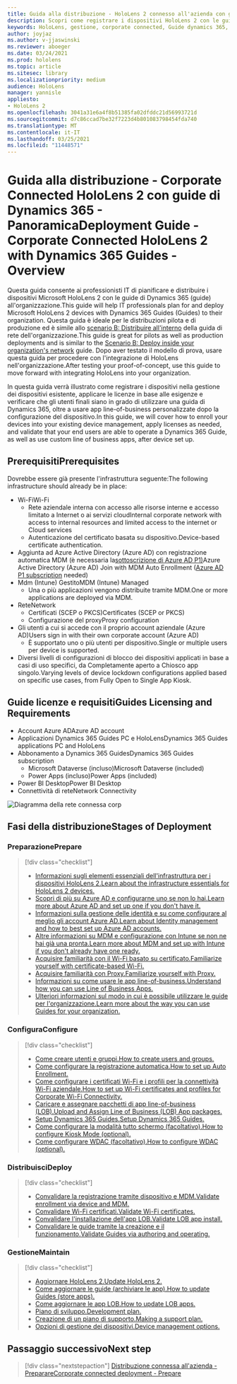 ```yaml
---
title: Guida alla distribuzione - HoloLens 2 connesso all'azienda con guide di Dynamics 365 - Panoramica
description: Scopri come registrare i dispositivi HoloLens 2 con le guide di Dynamics 365 su una rete connessa aziendale.
keywords: HoloLens, gestione, corporate connected, Guide dynamics 365, AAD, Azure AD, MDM, Gestione dispositivi mobili
author: joyjaz
ms.author: v-jjaswinski
ms.reviewer: aboeger
ms.date: 03/24/2021
ms.prod: hololens
ms.topic: article
ms.sitesec: library
ms.localizationpriority: medium
audience: HoloLens
manager: yannisle
appliesto:
- HoloLens 2
ms.openlocfilehash: 3041a31e6a4f8b51385fa02dfddc21d56993721d
ms.sourcegitcommit: d7c86ccad7be32f7223d4b801083798454fda740
ms.translationtype: MT
ms.contentlocale: it-IT
ms.lasthandoff: 03/25/2021
ms.locfileid: "11448571"
---
```

# <a name="deployment-guide---corporate-connected-hololens-2-with-dynamics-365-guides---overview"></a><span data-ttu-id="44e51-104">Guida alla distribuzione - Corporate Connected HoloLens 2 con guide di Dynamics 365 - Panoramica</span><span class="sxs-lookup"><span data-stu-id="44e51-104">Deployment Guide - Corporate Connected HoloLens 2 with Dynamics 365 Guides - Overview</span></span>

<span data-ttu-id="44e51-105">Questa guida consente ai professionisti IT di pianificare e distribuire i dispositivi Microsoft HoloLens 2 con le guide di Dynamics 365 (guide) all'organizzazione.</span><span class="sxs-lookup"><span data-stu-id="44e51-105">This guide will help IT professionals plan for and deploy Microsoft HoloLens 2 devices with Dynamics 365 Guides (Guides) to their organization.</span></span> <span data-ttu-id="44e51-106">Questa guida è ideale per le distribuzioni pilota e di produzione ed è simile allo [scenario B: Distribuire all'interno](https://docs.microsoft.com/hololens/common-scenarios#scenario-b-deploy-inside-your-organizations-network) della guida di rete dell'organizzazione.</span><span class="sxs-lookup"><span data-stu-id="44e51-106">This guide is great for pilots as well as production deployments and is similar to the [Scenario B: Deploy inside your organization's network](https://docs.microsoft.com/hololens/common-scenarios#scenario-b-deploy-inside-your-organizations-network) guide.</span></span> <span data-ttu-id="44e51-107">Dopo aver testato il modello di prova, usare questa guida per procedere con l'integrazione di HoloLens nell'organizzazione.</span><span class="sxs-lookup"><span data-stu-id="44e51-107">After testing your proof-of-concept, use this guide to move forward with integrating HoloLens into your organization.</span></span>

<span data-ttu-id="44e51-108">In questa guida verrà illustrato come registrare i dispositivi nella gestione dei dispositivi esistente, applicare le licenze in base alle esigenze e verificare che gli utenti finali siano in grado di utilizzare una guida di Dynamics 365, oltre a usare app line-of-business personalizzate dopo la configurazione del dispositivo.</span><span class="sxs-lookup"><span data-stu-id="44e51-108">In this guide, we will cover how to enroll your devices into your existing device management, apply licenses as needed, and validate that your end users are able to operate a Dynamics 365 Guide, as well as use custom line of business apps, after device set up.</span></span> 

## <a name="prerequisites"></a><span data-ttu-id="44e51-109">Prerequisiti</span><span class="sxs-lookup"><span data-stu-id="44e51-109">Prerequisites</span></span>

<span data-ttu-id="44e51-110">Dovrebbe essere già presente l'infrastruttura seguente:</span><span class="sxs-lookup"><span data-stu-id="44e51-110">The following infrastructure should already be in place:</span></span>
- <span data-ttu-id="44e51-111">Wi-Fi</span><span class="sxs-lookup"><span data-stu-id="44e51-111">Wi-Fi</span></span>
    - <span data-ttu-id="44e51-112">Rete aziendale interna con accesso alle risorse interne e accesso limitato a Internet o ai servizi cloud</span><span class="sxs-lookup"><span data-stu-id="44e51-112">Internal corporate network with access to internal resources and limited access to the internet or Cloud services</span></span>
    - <span data-ttu-id="44e51-113">Autenticazione del certificato basata su dispositivo.</span><span class="sxs-lookup"><span data-stu-id="44e51-113">Device-based certificate authentication.</span></span>
- <span data-ttu-id="44e51-114">Aggiunta ad Azure Active Directory (Azure AD) con registrazione automatica MDM (è necessaria la[sottoscrizione di Azure AD P1)](https://docs.microsoft.com/azure/active-directory/fundamentals/active-directory-whatis)</span><span class="sxs-lookup"><span data-stu-id="44e51-114">Azure Active Directory (Azure AD) Join with MDM Auto Enrollment ([Azure AD P1 subscription](https://docs.microsoft.com/azure/active-directory/fundamentals/active-directory-whatis) needed)</span></span>
- <span data-ttu-id="44e51-115">Mdm (Intune) Gestito</span><span class="sxs-lookup"><span data-stu-id="44e51-115">MDM (Intune) Managed</span></span>
    - <span data-ttu-id="44e51-116">Una o più applicazioni vengono distribuite tramite MDM.</span><span class="sxs-lookup"><span data-stu-id="44e51-116">One or more applications are deployed via MDM.</span></span>
- <span data-ttu-id="44e51-117">Rete</span><span class="sxs-lookup"><span data-stu-id="44e51-117">Network</span></span> 
    - <span data-ttu-id="44e51-118">Certificati (SCEP o PKCS)</span><span class="sxs-lookup"><span data-stu-id="44e51-118">Certificates (SCEP or PKCS)</span></span>
    - <span data-ttu-id="44e51-119">Configurazione del proxy</span><span class="sxs-lookup"><span data-stu-id="44e51-119">Proxy configuration</span></span>
- <span data-ttu-id="44e51-120">Gli utenti a cui si accede con il proprio account aziendale (Azure AD)</span><span class="sxs-lookup"><span data-stu-id="44e51-120">Users sign in with their own corporate account (Azure AD)</span></span>
    - <span data-ttu-id="44e51-121">È supportato uno o più utenti per dispositivo.</span><span class="sxs-lookup"><span data-stu-id="44e51-121">Single or multiple users per device is supported.</span></span>
- <span data-ttu-id="44e51-122">Diversi livelli di configurazioni di blocco dei dispositivi applicati in base a casi di uso specifici, da Completamente aperto a Chiosco app singolo.</span><span class="sxs-lookup"><span data-stu-id="44e51-122">Varying levels of device lockdown configurations applied based on specific use cases, from Fully Open to Single App Kiosk.</span></span>

## [<a name="guides-licensing-and-requirements"></a><span data-ttu-id="44e51-123">Guide licenze e requisiti</span><span class="sxs-lookup"><span data-stu-id="44e51-123">Guides Licensing and Requirements</span></span>](https://docs.microsoft.com/dynamics365/mixed-reality/guides/requirements#licensing-and-product-requirements)
- <span data-ttu-id="44e51-124">Account Azure AD</span><span class="sxs-lookup"><span data-stu-id="44e51-124">Azure AD account</span></span>
- <span data-ttu-id="44e51-125">Applicazioni Dynamics 365 Guides PC e HoloLens</span><span class="sxs-lookup"><span data-stu-id="44e51-125">Dynamics 365 Guides applications PC and HoloLens</span></span>
- <span data-ttu-id="44e51-126">Abbonamento a Dynamics 365 Guides</span><span class="sxs-lookup"><span data-stu-id="44e51-126">Dynamics 365 Guides subscription</span></span>
    - <span data-ttu-id="44e51-127">Microsoft Dataverse (incluso)</span><span class="sxs-lookup"><span data-stu-id="44e51-127">Microsoft Dataverse (included)</span></span>
    - <span data-ttu-id="44e51-128">Power Apps (incluso)</span><span class="sxs-lookup"><span data-stu-id="44e51-128">Power Apps (included)</span></span>
- <span data-ttu-id="44e51-129">Power BI Desktop</span><span class="sxs-lookup"><span data-stu-id="44e51-129">Power BI Desktop</span></span>
- <span data-ttu-id="44e51-130">Connettività di rete</span><span class="sxs-lookup"><span data-stu-id="44e51-130">Network Connectivity</span></span>

![Diagramma della rete connessa corp](./images/corpconnected-diagHL2-guides.png)

## <a name="stages-of-deployment"></a><span data-ttu-id="44e51-132">Fasi della distribuzione</span><span class="sxs-lookup"><span data-stu-id="44e51-132">Stages of Deployment</span></span>
### <a name="prepare"></a><span data-ttu-id="44e51-133">Preparazione</span><span class="sxs-lookup"><span data-stu-id="44e51-133">Prepare</span></span>
> [!div class="checklist"]
>- [<span data-ttu-id="44e51-134">Informazioni sugli elementi essenziali dell'infrastruttura per i dispositivi HoloLens 2.</span><span class="sxs-lookup"><span data-stu-id="44e51-134">Learn about the infrastructure essentials for HoloLens 2 devices.</span></span>](hololens2-corp-connected-prepare.md#infrastructure-essentials)
>- [<span data-ttu-id="44e51-135">Scopri di più su Azure AD e configurarne uno se non lo hai.</span><span class="sxs-lookup"><span data-stu-id="44e51-135">Learn more about Azure AD and set up one if you don't have it.</span></span>](hololens2-corp-connected-prepare.md#azure-active-directory)
>- [<span data-ttu-id="44e51-136">Informazioni sulla gestione delle identità e su come configurare al meglio gli account Azure AD.</span><span class="sxs-lookup"><span data-stu-id="44e51-136">Learn about Identity management and how to best set up Azure AD accounts.</span></span>](hololens2-corp-connected-prepare.md#identity-management)
>- [<span data-ttu-id="44e51-137">Altre informazioni su MDM e configurazione con Intune se non ne hai già una pronta.</span><span class="sxs-lookup"><span data-stu-id="44e51-137">Learn more about MDM and set up with Intune if you don't already have one ready.</span></span>](hololens2-corp-connected-prepare.md#mobile-device-management)
>- [<span data-ttu-id="44e51-138">Acquisire familiarità con il Wi-Fi basato su certificato.</span><span class="sxs-lookup"><span data-stu-id="44e51-138">Familiarize yourself with certificate-based Wi-Fi.</span></span>](hololens2-corp-connected-prepare.md#certificates)
>- [<span data-ttu-id="44e51-139">Acquisire familiarità con Proxy.</span><span class="sxs-lookup"><span data-stu-id="44e51-139">Familiarize yourself with Proxy.</span></span>](hololens2-corp-connected-prepare.md#proxy)
>- [<span data-ttu-id="44e51-140">Informazioni su come usare le app line-of-business.</span><span class="sxs-lookup"><span data-stu-id="44e51-140">Understand how you can use Line of Business Apps.</span></span>](hololens2-corp-connected-prepare.md#line-of-business-apps)
>- [<span data-ttu-id="44e51-141">Ulteriori informazioni sul modo in cui è possibile utilizzare le guide per l'organizzazione.</span><span class="sxs-lookup"><span data-stu-id="44e51-141">Learn more about the way you can use Guides for your organization.</span></span>](hololens2-corp-connected-prepare.md#guides-playbook)
### <a name="configure"></a><span data-ttu-id="44e51-142">Configura</span><span class="sxs-lookup"><span data-stu-id="44e51-142">Configure</span></span>
> [!div class="checklist"]
>- [<span data-ttu-id="44e51-143">Come creare utenti e gruppi.</span><span class="sxs-lookup"><span data-stu-id="44e51-143">How to create users and groups.</span></span>](hololens2-corp-connected-configure.md#azure-users-and-groups)
>- [<span data-ttu-id="44e51-144">Come configurare la registrazione automatica.</span><span class="sxs-lookup"><span data-stu-id="44e51-144">How to set up Auto Enrollment.</span></span>](hololens2-corp-connected-configure.md#auto-enrollment-on-hololens-2)
>- [<span data-ttu-id="44e51-145">Come configurare i certificati Wi-Fi e i profili per la connettività Wi-Fi aziendale.</span><span class="sxs-lookup"><span data-stu-id="44e51-145">How to set up Wi-Fi certificates and profiles for Corporate Wi-Fi Connectivity.</span></span>](hololens2-corp-connected-configure.md#corporate-wi-fi-connectivity)
>- [<span data-ttu-id="44e51-146">Caricare e assegnare pacchetti di app line-of-business (LOB).</span><span class="sxs-lookup"><span data-stu-id="44e51-146">Upload and Assign Line of Business (LOB) App packages.</span></span>](hololens2-corp-connected-configure.md#app-deployment)
>- [<span data-ttu-id="44e51-147">Setup Dynamics 365 Guides.</span><span class="sxs-lookup"><span data-stu-id="44e51-147">Setup Dynamics 365 Guides.</span></span>](hololens2-corp-connected-configure.md#setup-guides-application-licenses-dataverse-and-authoring)
>- [<span data-ttu-id="44e51-148">Come configurare la modalità tutto schermo (facoltativo).</span><span class="sxs-lookup"><span data-stu-id="44e51-148">How to configure Kiosk Mode (optional).</span></span>](hololens2-corp-connected-configure.md#optional-kiosk-mode)
>- [<span data-ttu-id="44e51-149">Come configurare WDAC (facoltativo).</span><span class="sxs-lookup"><span data-stu-id="44e51-149">How to configure WDAC (optional).</span></span>](hololens2-corp-connected-configure.md#optional-wdac)
### <a name="deploy"></a><span data-ttu-id="44e51-150">Distribuisci</span><span class="sxs-lookup"><span data-stu-id="44e51-150">Deploy</span></span>
> [!div class="checklist"]
>-  [<span data-ttu-id="44e51-151">Convalidare la registrazione tramite dispositivo e MDM.</span><span class="sxs-lookup"><span data-stu-id="44e51-151">Validate enrollment via device and MDM.</span></span>](hololens2-corp-connected-deploy.md#enrollment-validation)
>-  [<span data-ttu-id="44e51-152">Convalidare Wi-Fi certificati.</span><span class="sxs-lookup"><span data-stu-id="44e51-152">Validate Wi-Fi certificates.</span></span>](hololens2-corp-connected-deploy.md#wi-fi-certificate-validation)
>-  [<span data-ttu-id="44e51-153">Convalidare l'installazione dell'app LOB.</span><span class="sxs-lookup"><span data-stu-id="44e51-153">Validate LOB app install.</span></span>](hololens2-corp-connected-deploy.md#validate-lob-app-install)
>-  [<span data-ttu-id="44e51-154">Convalidare le guide tramite la creazione e il funzionamento.</span><span class="sxs-lookup"><span data-stu-id="44e51-154">Validate Guides via authoring and operating.</span></span>](hololens2-corp-connected-deploy.md#validate-dynamics-365-guides)
### <a name="maintain"></a><span data-ttu-id="44e51-155">Gestione</span><span class="sxs-lookup"><span data-stu-id="44e51-155">Maintain</span></span>
> [!div class="checklist"]
>- [<span data-ttu-id="44e51-156">Aggiornare HoloLens 2.</span><span class="sxs-lookup"><span data-stu-id="44e51-156">Update HoloLens 2.</span></span>](hololens2-corp-connected-maintain.md#update-hololens)
>- [<span data-ttu-id="44e51-157">Come aggiornare le guide (archiviare le app).</span><span class="sxs-lookup"><span data-stu-id="44e51-157">How to update Guides (store apps).</span></span>](hololens2-corp-connected-maintain.md#how-to-update-dynamics-365-guides-and-other-store-apps)
>- [<span data-ttu-id="44e51-158">Come aggiornare le app LOB.</span><span class="sxs-lookup"><span data-stu-id="44e51-158">How to update LOB apps.</span></span>](hololens2-corp-connected-maintain.md#how-to-update-lob-apps) 
>- [<span data-ttu-id="44e51-159">Piano di sviluppo.</span><span class="sxs-lookup"><span data-stu-id="44e51-159">Development plan.</span></span>](hololens2-corp-connected-maintain.md#development-plan) 
>- [<span data-ttu-id="44e51-160">Creazione di un piano di supporto.</span><span class="sxs-lookup"><span data-stu-id="44e51-160">Making a support plan.</span></span>](hololens2-corp-connected-maintain.md#support-plan)
>- [<span data-ttu-id="44e51-161">Opzioni di gestione dei dispositivi.</span><span class="sxs-lookup"><span data-stu-id="44e51-161">Device management options.</span></span>](hololens2-corp-connected-maintain.md#device-management)

## <a name="next-step"></a><span data-ttu-id="44e51-162">Passaggio successivo</span><span class="sxs-lookup"><span data-stu-id="44e51-162">Next step</span></span> 
> [!div class="nextstepaction"]
> [<span data-ttu-id="44e51-163">Distribuzione connessa all'azienda - Preparare</span><span class="sxs-lookup"><span data-stu-id="44e51-163">Corporate connected deployment - Prepare</span></span>](hololens2-corp-connected-prepare.md)

